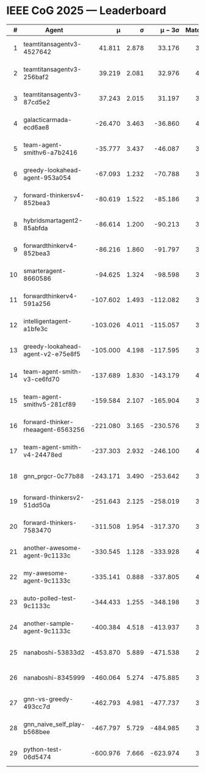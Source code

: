# IEEE CoG 2025 — Leaderboard

| # | Agent | μ | σ | μ − 3σ | Matches | Updated |
|---:|---|---:|---:|---:|---:|---|
| 1 | teamtitansagentv3-4527642 | 41.811 | 2.878 | 33.176 | 3900 | 2025-08-18 17:58 |
| 2 | teamtitansagentv3-256baf2 | 39.219 | 2.081 | 32.976 | 4052 | 2025-08-18 17:58 |
| 3 | teamtitansagentv3-87cd5e2 | 37.243 | 2.015 | 31.197 | 3672 | 2025-08-18 17:58 |
| 4 | galacticarmada-ecd6ae8 | -26.470 | 3.463 | -36.860 | 4040 | 2025-08-18 17:58 |
| 5 | team-agent-smithv6-a7b2416 | -35.777 | 3.437 | -46.087 | 3940 | 2025-08-18 17:58 |
| 6 | greedy-lookahead-agent-953a054 | -67.093 | 1.232 | -70.788 | 3716 | 2025-08-18 17:58 |
| 7 | forward-thinkersv4-852bea3 | -80.619 | 1.522 | -85.186 | 3105 | 2025-08-18 17:58 |
| 8 | hybridsmartagent2-85abfda | -86.614 | 1.200 | -90.213 | 3721 | 2025-08-18 17:58 |
| 9 | forwardthinkerv4-852bea3 | -86.216 | 1.860 | -91.797 | 3160 | 2025-08-18 17:58 |
| 10 | smarteragent-8660586 | -94.625 | 1.324 | -98.598 | 3381 | 2025-08-18 17:58 |
| 11 | forwardthinkerv4-591a256 | -107.602 | 1.493 | -112.082 | 3509 | 2025-08-18 17:58 |
| 12 | intelligentagent-a1bfe3c | -103.026 | 4.011 | -115.057 | 3070 | 2025-08-18 17:58 |
| 13 | greedy-lookahead-agent-v2-e75e8f5 | -105.000 | 4.198 | -117.595 | 3956 | 2025-08-18 17:58 |
| 14 | team-agent-smith-v3-ce6fd70 | -137.689 | 1.830 | -143.179 | 4272 | 2025-08-18 17:58 |
| 15 | team-agent-smithv5-281cf89 | -159.584 | 2.107 | -165.904 | 3960 | 2025-08-18 17:58 |
| 16 | forward-thinker-rheaagent-6563256 | -221.080 | 3.165 | -230.576 | 3784 | 2025-08-18 17:58 |
| 17 | team-agent-smith-v4-24478ed | -237.303 | 2.932 | -246.100 | 4172 | 2025-08-18 17:58 |
| 18 | gnn_prgcr-0c77b88 | -243.171 | 3.490 | -253.642 | 3730 | 2025-08-18 17:58 |
| 19 | forward-thinkersv2-51dd50a | -251.643 | 2.125 | -258.019 | 3904 | 2025-08-18 17:58 |
| 20 | forward-thinkers-7583470 | -311.508 | 1.954 | -317.370 | 3480 | 2025-08-18 17:58 |
| 21 | another-awesome-agent-9c1133c | -330.545 | 1.128 | -333.928 | 4280 | 2025-08-18 17:58 |
| 22 | my-awesome-agent-9c1133c | -335.141 | 0.888 | -337.805 | 4220 | 2025-08-18 17:58 |
| 23 | auto-polled-test-9c1133c | -344.433 | 1.255 | -348.198 | 3320 | 2025-08-18 17:58 |
| 24 | another-sample-agent-9c1133c | -400.384 | 4.518 | -413.937 | 3680 | 2025-08-18 17:58 |
| 25 | nanaboshi-53833d2 | -453.870 | 5.889 | -471.538 | 2940 | 2025-08-18 17:58 |
| 26 | nanaboshi-8345999 | -460.064 | 5.274 | -475.885 | 3340 | 2025-08-18 17:58 |
| 27 | gnn-vs-greedy-493cc7d | -462.793 | 4.981 | -477.737 | 3140 | 2025-08-18 17:58 |
| 28 | gnn_naive_self_play-b568bee | -467.797 | 5.729 | -484.985 | 3320 | 2025-08-18 17:58 |
| 29 | python-test-06d5474 | -600.976 | 7.666 | -623.974 | 3150 | 2025-08-18 17:58 |
